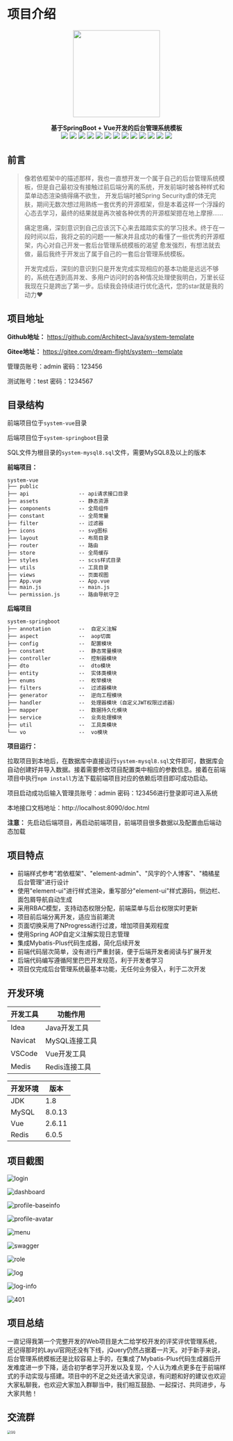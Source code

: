 # 项目介绍

<div align="center">
  <img src="https://z3.ax1x.com/2021/06/29/RdO4fO.jpg" width="200px">

    
  <span>**基于SpringBoot + Vue开发的后台管理系统模板**</span>  
  ![](https://img.shields.io/badge/Java-1.8-orange) ![](https://img.shields.io/badge/MySQL-8.0.13-brightgreen) ![](https://img.shields.io/badge/SpringBoot-2.4.1-yellow) ![](https://img.shields.io/badge/SpringSecurity-%E6%9D%83%E9%99%90-blue) ![](https://img.shields.io/badge/MybatisPlus-3.4.3-red) ![](https://img.shields.io/badge/jjwt-0.9.1-lightgrey) ![](https://img.shields.io/badge/kaptcha-0.0.9-orange) ![](https://img.shields.io/badge/fastjson-2.0.10-blue) ![](https://img.shields.io/badge/SpringRedis-2.4.1-red) ![](https://img.shields.io/badge/vue-2.6.11-yellowgreen) ![](https://img.shields.io/badge/axios-0.27.2-orange) ![](https://img.shields.io/badge/vuex-3.6.2-brightgreen) ![](https://img.shields.io/badge/element--ui-2.15.6-blue)

</div>

## 前言

> 像若依框架中的描述那样，我也一直想开发一个属于自己的后台管理系统模板，但是自己最初没有接触过前后端分离的系统，开发前端时被各种样式和菜单动态渲染搞得痛不欲生， 开发后端时被Spring Security虐的体无完肤，期间无数次想过用熟练一套优秀的开源框架，但是本着这样一个浮躁的心态去学习，最终的结果就是再次被各种优秀的开源框架摁在地上摩擦......
>
> 痛定思痛，深刻意识到自己应该沉下心来去踏踏实实的学习技术。终于在一段时间以后，我将之前的问题一一解决并且成功的看懂了一些优秀的开源框架，内心对自己开发一套后台管理系统模板的渴望 愈发强烈，有想法就去做，最后我终于开发出了属于自己的一套后台管理系统模板。
>
> 开发完成后，深刻的意识到只是开发完成实现相应的基本功能是远远不够的，系统在遇到高并发、多用户访问时的各种情况处理使我明白，万里长征我现在只是跨出了第一步。后续我会持续进行优化迭代，您的star就是我的动力❤️

## 项目地址

**Github地址：** https://github.com/Architect-Java/system-template

**Gitee地址：** https://gitee.com/dream-flight/system--template

管理员账号：admin	密码：123456

测试账号：test	密码：1234567

## 目录结构

前端项目位于`system-vue`目录

后端项目位于`system-springboot`目录

SQL文件为根目录的`system-mysql8.sql`文件，需要MySQL8及以上的版本

**前端项目：**

```shell
system-vue
├── public   
├── api                -- api请求接口目录
├── assets             -- 静态资源
├── components         -- 全局组件
├── constant           -- 全局常量
├── filter             -- 过滤器
├── icons              -- svg图标
├── layout             -- 布局目录
├── router             -- 路由
├── store              -- 全局缓存
├── styles             -- scss样式目录
├── utils              -- 工具目录
├── views              -- 页面视图
├── App.vue            -- App.vue
├── main.js            -- main.js
└── permission.js      -- 路由导航守卫  
```

**后端项目**

```shell
system-springboot
├── annotation         --  自定义注解
├── aspect             --  aop切面
├── config             --  配置模块
├── constant           --  静态常量模块
├── controller         --  控制器模块
├── dto                --  dto模块
├── entity             --  实体类模块
├── enums              --  枚举模块
├── filters    	       --  过滤器模块
├── generator	       --  逆向工程模块
├── handler            --  处理器模块（自定义JWT权限过滤器）
├── mapper             --  数据持久化模块
├── service            --  业务处理模块
├── util               --  工具类模块
└── vo        	       --  vo模块
```

**项目运行：**

拉取项目到本地后，在数据库中直接运行`system-mysql8.sql`文件即可，数据库会自动创建好并导入数据。接着需要修改项目配置类中相应的参数信息。接着在前端项目中执行`npm install`方法下载前端项目对应的依赖后项目即可成功启动。

项目启动成功后输入管理员账号：admin	密码：123456进行登录即可进入系统

本地接口文档地址：http://localhost:8090/doc.html

**注意：** 先启动后端项目，再启动前端项目，前端项目很多数据以及配置由后端动态加载

## 项目特点

- 前端样式参考"若依框架"、"element-admin"、"风宇的个人博客"、"楠橘星后台管理"进行设计
- 使用"element-ui"进行样式渲染，重写部分"element-ui"样式源码，侧边栏、面包屑导航自动生成
- 采用RBAC模型，支持动态权限分配，前端菜单与后台权限实时更新
- 项目前后端分离开发，适应当前潮流
- 页面切换采用了NProgress进行过渡，增加项目美观程度
- 使用Spring AOP自定义注解实现日志管理
- 集成Mybatis-Plus代码生成器，简化后续开发
- 前端代码层次简单，没有进行严重封装，便于后端开发者阅读与扩展开发
- 后端代码编写遵循阿里巴巴开发规范，利于开发者学习
- 项目仅完成后台管理系统最基本功能，无任何业务侵入，利于二次开发

## 开发环境

| 开发工具 | 功能作用      |
| -------- | ------------- |
| Idea     | Java开发工具  |
| Navicat  | MySQL连接工具 |
| VSCode   | Vue开发工具   |
| Medis    | Redis连接工具 |

| 开发环境 | 版本   |
| -------- | ------ |
| JDK      | 1.8    |
| MySQL    | 8.0.13 |
| Vue      | 2.6.11 |
| Redis    | 6.0.5  |

## 项目截图

![login](doc/login.png)

![dashboard](doc/dashboard.png)

![profile-baseinfo](doc/profile-baseinfo.png)

![profile-avatar](doc/profile-avatar.png)

![menu](doc/menu.png)

![swagger](doc/swagger.png)

![role](doc/user.png)

![log](doc/log.png)

![log-info](doc/404.png)

![401](doc/401.png)

## 项目总结

一直记得我第一个完整开发的Web项目是大二给学校开发的评奖评优管理系统，还记得那时的Layui官网还没有下线，jQuery仍然占据着一片天。对于新手来说，后台管理系统模板还是比较容易上手的，在集成了Mybatis-Plus代码生成器后开发难度进一步下降，适合初学者学习开发以及复现，个人认为难点更多在于前端样式的手动实现与搭建。项目中的不足之处还请大家见谅，有问题和好的建议也欢迎大家私聊我，也欢迎大家加入群聊当中，我们相互鼓励、一起探讨、共同进步，与大家共勉！

## 交流群

<img src="doc/QQ.jpeg" alt="QQ" style="zoom:50%;" />